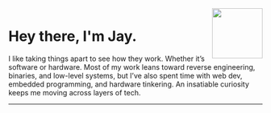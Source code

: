 <img width="100" src="https://media2.giphy.com/media/v1.Y2lkPTc5MGI3NjExNzVnM3liY3JxazF3enRycmhsOHRyMGlyMXIwMmNlNTBxNDM4N3pxOCZlcD12MV9pbnRlcm5hbF9naWZfYnlfaWQmY3Q9cw/csciCYFCuy2kpwHIIs/giphy.gif" align="right" />
<h1 align="left">Hey there, I'm Jay.</h1>

I like taking things apart to see how they work. Whether it’s software or hardware. Most of my work leans toward reverse engineering, binaries, and low-level systems, but I’ve also spent time with web dev, embedded programming, and hardware tinkering. An insatiable curiosity keeps me moving across layers of tech.

---
